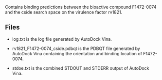 Contains binding predictions between the bioactive compound F1472-0074 and the cside search space on the virulence factor rv1821.

## Files

- log.txt is the log file generated by AutoDock Vina.

- rv1821_F1472-0074_cside.pdbqt is the PDBQT file generated by AutoDock Vina containing the orientation and binding location of F1472-0074.

- stdoe.txt is the combined STDOUT and STDERR output of AutoDock Vina.

